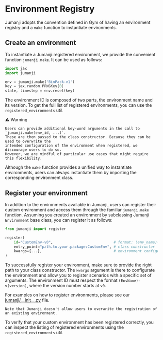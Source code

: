 # Environment Registry

Jumanji adopts the convention defined in Gym of having an environment registry and a `make` function
to instantiate environments.

## Create an environment

To instantiate a Jumanji registered environment, we provide the convenient function `jumanji.make`.
It can be used as follows:

```python
import jax
import jumanji

env = jumanji.make('BinPack-v1')
key = jax.random.PRNGKey(0)
state, timestep = env.reset(key)
```

The environment ID is composed of two parts, the environment name and its version.
To get the full list of registered environments, you can use the `registered_environments` util.

⚠️ Warning

    Users can provide additional key-word arguments in the call to `jumanji.make(env_id, ...)`.
    These are then passed to the class constructor. Because they can be used to overwrite the
    intended configuration of the environment when registered, we discourage users to do so.
    However, we are mindful of particular use cases that might require this flexibility.

Although the `make` function provides a unified way to instantiate environments,
users can always instantiate them by importing the corresponding environment class.

## Register your environment

In addition to the environments available in Jumanji, users can register their custom environment
and access them through the familiar `jumanji.make` function. Assuming you created an environment
by subclassing Jumanji `Environment` base class, you can register it as follows:

```python
from jumanji import register

register(
    id="CustomEnv-v0",                            # format: (env_name)-v(version)
    entry_point="path.to.your.package:CustomEnv", # class constructor
    kwargs={...},                                 # environment configuration
)
```

To successfully register your environment, make sure to provide the right path to your class
constructor. The `kwargs` argument is there to configurate the environment and allow you to register
scenarios with a specific set of arguments. The environment ID must respect the format
`(EnvName)-v(version)`, where the version number starts at `v0`.

For examples on how to register environments, please see our
[jumanji/\_\_init\_\_.py](https://github.com/instadeepai/jumanji/tree/main/jumanji/__init__.py) file.

    Note that Jumanji doesn't allow users to overwrite the registration of an existing environment.

To verify that your custom environment has been registered correctly, you can inspect the listing
of registered environments using the `registered_environments` util.
